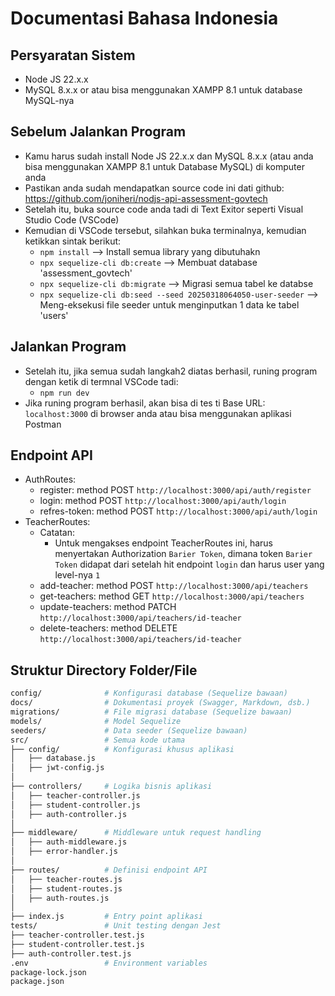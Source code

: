# Documentasi Bahasa Indonesia

## Persyaratan Sistem

- Node JS 22.x.x
- MySQL 8.x.x or atau bisa menggunakan XAMPP 8.1 untuk database MySQL-nya

## Sebelum Jalankan Program

- Kamu harus sudah install Node JS 22.x.x dan MySQL 8.x.x (atau anda bisa menggunakan XAMPP 8.1 untuk Database MySQL) di komputer anda
- Pastikan anda sudah mendapatkan source code ini dati github: https://github.com/joniheri/nodjs-api-assessment-govtech
- Setelah itu, buka source code anda tadi di Text Exitor seperti Visual Studio Code (VSCode)
- Kemudian di VSCode tersebut, silahkan buka terminalnya, kemudian ketikkan sintak berikut:
  - `npm install` --> Install semua library yang dibutuhakn
  - `npx sequelize-cli db:create` --> Membuat database 'assessment_govtech'
  - `npx sequelize-cli db:migrate` --> Migrasi semua tabel ke databse
  - `npx sequelize-cli db:seed --seed 20250318064050-user-seeder` --> Meng-eksekusi file seeder untuk menginputkan 1 data ke tabel 'users'

## Jalankan Program

- Setelah itu, jika semua sudah langkah2 diatas berhasil, runing program dengan ketik di termnal VSCode tadi:
  - `npm run dev`
- Jika runing program berhasil, akan bisa di tes ti Base URL: `localhost:3000` di browser anda atau bisa menggunakan aplikasi Postman

## Endpoint API

- AuthRoutes:
  - register: method POST `http://localhost:3000/api/auth/register`
  - login: method POST `http://localhost:3000/api/auth/login`
  - refres-token: method POST `http://localhost:3000/api/auth/login`
- TeacherRoutes:
  - Catatan:
    - Untuk mengakses endpoint TeacherRoutes ini, harus menyertakan Authorization `Barier Token`, dimana token `Barier Token` didapat dari setelah hit endpoint `login` dan harus user yang level-nya `1`
  - add-teacher: method POST `http://localhost:3000/api/teachers`
  - get-teachers: method GET `http://localhost:3000/api/teachers`
  - update-teachers: method PATCH `http://localhost:3000/api/teachers/id-teacher`
  - delete-teachers: method DELETE `http://localhost:3000/api/teachers/id-teacher`

## Struktur Directory Folder/File

```bash
config/              # Konfigurasi database (Sequelize bawaan)
docs/                # Dokumentasi proyek (Swagger, Markdown, dsb.)
migrations/          # File migrasi database (Sequelize bawaan)
models/              # Model Sequelize
seeders/             # Data seeder (Sequelize bawaan)
src/                 # Semua kode utama
├── config/          # Konfigurasi khusus aplikasi
│   ├── database.js
│   ├── jwt-config.js
│
├── controllers/     # Logika bisnis aplikasi
│   ├── teacher-controller.js
│   ├── student-controller.js
│   ├── auth-controller.js
│
├── middleware/      # Middleware untuk request handling
│   ├── auth-middleware.js
│   ├── error-handler.js
│
├── routes/          # Definisi endpoint API
│   ├── teacher-routes.js
│   ├── student-routes.js
│   ├── auth-routes.js
│
├── index.js         # Entry point aplikasi
tests/               # Unit testing dengan Jest
├── teacher-controller.test.js
├── student-controller.test.js
├── auth-controller.test.js
.env                 # Environment variables
package-lock.json
package.json
```
